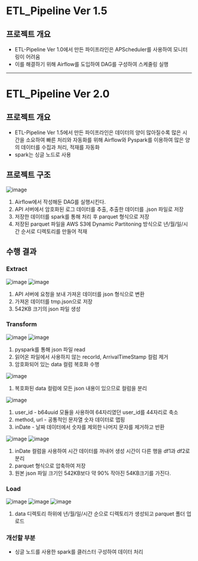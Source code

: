 # ETL_Pipeline Ver 1.5
## 프로젝트 개요
* ETL-Pipeline Ver 1.0에서 만든 파이프라인은 APScheduler를 사용하여 모니터링이 어려움
* 이를 해결하기 위해 Airflow를 도입하여 DAG를 구성하여 스케줄링 실행

---
# ETL_Pipeline Ver 2.0
## 프로젝트 개요
* ETL-Pipeline Ver 1.5에서 만든 파이프라인은 데이터의 양이 많아질수록 많은 시간을 소요하여 빠른 처리와 자동화를 위해 Airflow와 Pyspark를 이용하여 많은 양의 데이터를 수집과 처리, 적재를 자동화
* spark는 싱글 노드로 사용

## 프로젝트 구조
![image](https://user-images.githubusercontent.com/48642518/233578199-b2ca34fe-56db-43d8-8a23-650b8ecb7a64.png)

1. Airflow에서 작성해둔 DAG를 실행시킨다.
2. API 서버에서 암호화된 로그 데이터를 추출, 추출한 데이터를 .json 파일로 저장
3. 저장한 데이터를 spark를 통해 처리 후 parquet 형식으로 저장
4. 저장된 parquet 파일을 AWS S3에 Dynamic Partitoning 방식으로 년/월/일/시간 순서로 디렉토리를 만들어 적재

## 수행 결과
### Extract
![image](https://user-images.githubusercontent.com/48642518/233581264-a36a4897-138a-4375-af75-b002ea95d704.png)
![image](https://user-images.githubusercontent.com/48642518/233581312-f04c84fa-0e55-4088-a606-2e71e0dd0345.png)

1. API 서버에 요청을 보내 가져온 데이터를 json 형식으로 변환
2. 가져온 데이터를 tmp.json으로 저장
3. 542KB 크기의 json 파일 생성

### Transform
![image](https://user-images.githubusercontent.com/48642518/233583218-bcad70c2-0434-4d36-9a50-fcd81a030751.png)
![image](https://user-images.githubusercontent.com/48642518/233584028-cdd2e2e5-1ecb-4a70-8703-ec6356c4eb87.png)

1. pyspark를 통해 json 파일 read
2. 읽어온 파일에서 사용하지 않는 recorId, ArrivalTimeStamp 컬럼 제거
3. 암호화되어 있는 data 컬럼 복호화 수행

![image](https://user-images.githubusercontent.com/48642518/233585362-2f288ede-f968-4512-aa93-764943732177.png)

1. 복호화된 data 컬럼에 모든 json 내용이 있으므로 컬럼을 분리

![image](https://user-images.githubusercontent.com/48642518/233585571-58b2ff81-ef41-486b-9d1e-bbd40760a9a6.png)
1. user_id - b64uuid 모듈을 사용하여 64자리였던 user_id를 44자리로 축소
2. method, url - 공통적인 문자열 숫자 데이터로 맵핑
3. inDate - 날짜 데이터에서 숫자를 제외한 나머지 문자를 제거하고 반환

![image](https://user-images.githubusercontent.com/48642518/233586042-c504a329-7814-42ed-b899-12df5c20854a.png)
![image](https://user-images.githubusercontent.com/48642518/233586484-48900c99-0317-4bf4-a695-c1b5f25ee394.png)

1. inDate 컬럼을 사용하여 시간 데이터를 꺼내어 생성 시간이 다른 행을 df1과 df2로 분리
2. parquet 형식으로 압축하여 저장
3. 원본 json 파일 크기인 542KB보다 약 90% 작아진 54KB크기를 가진다.

### Load
![image](https://user-images.githubusercontent.com/48642518/233587394-4ac1d2de-35de-4820-9914-9ba739461a87.png)
![image](https://user-images.githubusercontent.com/48642518/233587454-e0d17cd8-e8b9-4218-b648-83ebd85bebb1.png)
![image](https://user-images.githubusercontent.com/48642518/233587508-bf2d31a6-500c-4538-b639-dfc48292d775.png)

1. data 디렉토리 하위에 년/월/일/시간 순으로 디렉토리가 생성되고 parquet 폴더 업로드

### 개선할 부분
* 싱글 노드를 사용한 spark를 클러스터 구성하여 데이터 처리
